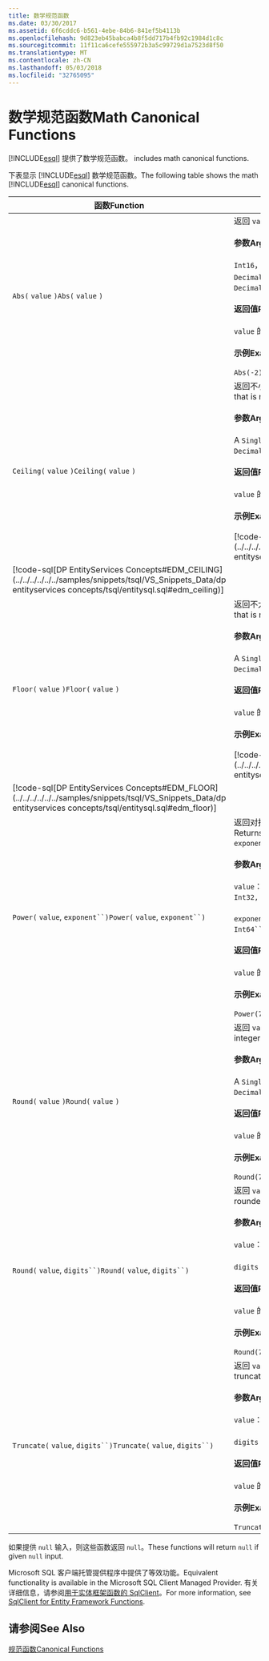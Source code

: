 ```yaml
---
title: 数学规范函数
ms.date: 03/30/2017
ms.assetid: 6f6cddc6-b561-4ebe-84b6-841ef5b4113b
ms.openlocfilehash: 9d823eb45babca4b8f5dd717b4fb92c1984d1c8c
ms.sourcegitcommit: 11f11ca6cefe555972b3a5c99729d1a7523d8f50
ms.translationtype: MT
ms.contentlocale: zh-CN
ms.lasthandoff: 05/03/2018
ms.locfileid: "32765095"
---
```

# <a name="math-canonical-functions"></a><span data-ttu-id="9c5d6-102">数学规范函数</span><span class="sxs-lookup"><span data-stu-id="9c5d6-102">Math Canonical Functions</span></span>
[!INCLUDE[esql](../../../../../../includes/esql-md.md)]<span data-ttu-id="9c5d6-103"> 提供了数学规范函数。</span><span class="sxs-lookup"><span data-stu-id="9c5d6-103"> includes math canonical functions.</span></span>  
  
 <span data-ttu-id="9c5d6-104">下表显示 [!INCLUDE[esql](../../../../../../includes/esql-md.md)] 数学规范函数。</span><span class="sxs-lookup"><span data-stu-id="9c5d6-104">The following table shows the math [!INCLUDE[esql](../../../../../../includes/esql-md.md)] canonical functions.</span></span>  
  
|<span data-ttu-id="9c5d6-105">函数</span><span class="sxs-lookup"><span data-stu-id="9c5d6-105">Function</span></span>|<span data-ttu-id="9c5d6-106">描述</span><span class="sxs-lookup"><span data-stu-id="9c5d6-106">Description</span></span>|  
|--------------|-----------------|  
|<span data-ttu-id="9c5d6-107">`Abs(` `value` `)`</span><span class="sxs-lookup"><span data-stu-id="9c5d6-107">`Abs(` `value` `)`</span></span>|<span data-ttu-id="9c5d6-108">返回 `value` 的绝对值。</span><span class="sxs-lookup"><span data-stu-id="9c5d6-108">Returns the absolute value of `value`.</span></span><br /><br /> <span data-ttu-id="9c5d6-109">**参数**</span><span class="sxs-lookup"><span data-stu-id="9c5d6-109">**Arguments**</span></span><br /><br /> <span data-ttu-id="9c5d6-110">`Int16`， `Int32`， `Int64`， `Byte`， `Single`， `Double`，和`Decimal`。</span><span class="sxs-lookup"><span data-stu-id="9c5d6-110">An `Int16`, `Int32`, `Int64`, `Byte`, `Single`, `Double`, and `Decimal`.</span></span><br /><br /> <span data-ttu-id="9c5d6-111">**返回值**</span><span class="sxs-lookup"><span data-stu-id="9c5d6-111">**Return Value**</span></span><br /><br /> <span data-ttu-id="9c5d6-112">`value` 的类型。</span><span class="sxs-lookup"><span data-stu-id="9c5d6-112">The type of `value`.</span></span><br /><br /> <span data-ttu-id="9c5d6-113">**示例**</span><span class="sxs-lookup"><span data-stu-id="9c5d6-113">**Example**</span></span><br /><br /> `Abs(-2)`|  
|<span data-ttu-id="9c5d6-114">`Ceiling(` `value` `)`</span><span class="sxs-lookup"><span data-stu-id="9c5d6-114">`Ceiling(` `value` `)`</span></span>|<span data-ttu-id="9c5d6-115">返回不小于 `value` 的最小整数。</span><span class="sxs-lookup"><span data-stu-id="9c5d6-115">Returns the smallest integer that is not less than `value`.</span></span><br /><br /> <span data-ttu-id="9c5d6-116">**参数**</span><span class="sxs-lookup"><span data-stu-id="9c5d6-116">**Arguments**</span></span><br /><br /> <span data-ttu-id="9c5d6-117">A `Single`， `Double`，和`Decimal`。</span><span class="sxs-lookup"><span data-stu-id="9c5d6-117">A `Single`, `Double`, and `Decimal`.</span></span><br /><br /> <span data-ttu-id="9c5d6-118">**返回值**</span><span class="sxs-lookup"><span data-stu-id="9c5d6-118">**Return Value**</span></span><br /><br /> <span data-ttu-id="9c5d6-119">`value` 的类型。</span><span class="sxs-lookup"><span data-stu-id="9c5d6-119">The type of `value`.</span></span><br /><br /> <span data-ttu-id="9c5d6-120">**示例**</span><span class="sxs-lookup"><span data-stu-id="9c5d6-120">**Example**</span></span><br /><br /> [!code-csharp[DP EntityServices Concepts#EDM_CEILING](../../../../../../samples/snippets/csharp/VS_Snippets_Data/dp entityservices concepts/cs/entitysql.cs#edm_ceiling)]
 [!code-sql[DP EntityServices Concepts#EDM_CEILING](../../../../../../samples/snippets/tsql/VS_Snippets_Data/dp entityservices concepts/tsql/entitysql.sql#edm_ceiling)]|  
|<span data-ttu-id="9c5d6-121">`Floor(` `value` `)`</span><span class="sxs-lookup"><span data-stu-id="9c5d6-121">`Floor(` `value` `)`</span></span>|<span data-ttu-id="9c5d6-122">返回不大于 `value` 的最大整数。</span><span class="sxs-lookup"><span data-stu-id="9c5d6-122">Returns the largest integer that is not greater than `value`.</span></span><br /><br /> <span data-ttu-id="9c5d6-123">**参数**</span><span class="sxs-lookup"><span data-stu-id="9c5d6-123">**Arguments**</span></span><br /><br /> <span data-ttu-id="9c5d6-124">A `Single`， `Double`，和`Decimal`。</span><span class="sxs-lookup"><span data-stu-id="9c5d6-124">A `Single`, `Double`, and `Decimal`.</span></span><br /><br /> <span data-ttu-id="9c5d6-125">**返回值**</span><span class="sxs-lookup"><span data-stu-id="9c5d6-125">**Return Value**</span></span><br /><br /> <span data-ttu-id="9c5d6-126">`value` 的类型。</span><span class="sxs-lookup"><span data-stu-id="9c5d6-126">The type of `value`.</span></span><br /><br /> <span data-ttu-id="9c5d6-127">**示例**</span><span class="sxs-lookup"><span data-stu-id="9c5d6-127">**Example**</span></span><br /><br /> [!code-csharp[DP EntityServices Concepts#EDM_FLOOR](../../../../../../samples/snippets/csharp/VS_Snippets_Data/dp entityservices concepts/cs/entitysql.cs#edm_floor)]
 [!code-sql[DP EntityServices Concepts#EDM_FLOOR](../../../../../../samples/snippets/tsql/VS_Snippets_Data/dp entityservices concepts/tsql/entitysql.sql#edm_floor)]|  
|<span data-ttu-id="9c5d6-128">`Power(` `value`, `exponent``)`</span><span class="sxs-lookup"><span data-stu-id="9c5d6-128">`Power(` `value`, `exponent``)`</span></span>|<span data-ttu-id="9c5d6-129">返回对指定的 `value` 求指定的 `exponent` 幂次所得的结果。</span><span class="sxs-lookup"><span data-stu-id="9c5d6-129">Returns the result of the specified `value` to the specified `exponent`.</span></span><br /><br /> <span data-ttu-id="9c5d6-130">**参数**</span><span class="sxs-lookup"><span data-stu-id="9c5d6-130">**Arguments**</span></span><br /><br /> <span data-ttu-id="9c5d6-131">`value`： 一个`Int32, Int64, Double`，或`Decimal`。</span><span class="sxs-lookup"><span data-stu-id="9c5d6-131">`value`: An `Int32, Int64, Double`, or `Decimal`.</span></span><br /><br /> <span data-ttu-id="9c5d6-132">`exponent`： 一个`Int64``, Double`，或`Decimal`。</span><span class="sxs-lookup"><span data-stu-id="9c5d6-132">`exponent`: An `Int64``, Double`, or `Decimal`.</span></span><br /><br /> <span data-ttu-id="9c5d6-133">**返回值**</span><span class="sxs-lookup"><span data-stu-id="9c5d6-133">**Return Value**</span></span><br /><br /> <span data-ttu-id="9c5d6-134">`value` 的类型。</span><span class="sxs-lookup"><span data-stu-id="9c5d6-134">The type of `value`.</span></span><br /><br /> <span data-ttu-id="9c5d6-135">**示例**</span><span class="sxs-lookup"><span data-stu-id="9c5d6-135">**Example**</span></span><br /><br /> `Power(748.58,2)`|  
|<span data-ttu-id="9c5d6-136">`Round(` `value` `)`</span><span class="sxs-lookup"><span data-stu-id="9c5d6-136">`Round(` `value` `)`</span></span>|<span data-ttu-id="9c5d6-137">返回 `value` 的整数部分，舍入到最近的整数。</span><span class="sxs-lookup"><span data-stu-id="9c5d6-137">Returns the integer portion of `value`, rounded to the nearest integer.</span></span><br /><br /> <span data-ttu-id="9c5d6-138">**参数**</span><span class="sxs-lookup"><span data-stu-id="9c5d6-138">**Arguments**</span></span><br /><br /> <span data-ttu-id="9c5d6-139">A `Single`， `Double`，和`Decimal`。</span><span class="sxs-lookup"><span data-stu-id="9c5d6-139">A `Single`, `Double`, and `Decimal`.</span></span><br /><br /> <span data-ttu-id="9c5d6-140">**返回值**</span><span class="sxs-lookup"><span data-stu-id="9c5d6-140">**Return Value**</span></span><br /><br /> <span data-ttu-id="9c5d6-141">`value` 的类型。</span><span class="sxs-lookup"><span data-stu-id="9c5d6-141">The type of `value`.</span></span><br /><br /> <span data-ttu-id="9c5d6-142">**示例**</span><span class="sxs-lookup"><span data-stu-id="9c5d6-142">**Example**</span></span><br /><br /> `Round(748.58)`|  
|<span data-ttu-id="9c5d6-143">`Round(` `value`, `digits``)`</span><span class="sxs-lookup"><span data-stu-id="9c5d6-143">`Round(` `value`, `digits``)`</span></span>|<span data-ttu-id="9c5d6-144">返回 `value`，舍入到最近的指定 `digits`。</span><span class="sxs-lookup"><span data-stu-id="9c5d6-144">Returns the `value`, rounded to the nearest specified `digits`.</span></span><br /><br /> <span data-ttu-id="9c5d6-145">**参数**</span><span class="sxs-lookup"><span data-stu-id="9c5d6-145">**Arguments**</span></span><br /><br /> <span data-ttu-id="9c5d6-146">`value`：`Double` 或 `Decimal`。</span><span class="sxs-lookup"><span data-stu-id="9c5d6-146">`value`: `Double` or `Decimal`.</span></span><br /><br /> <span data-ttu-id="9c5d6-147">`digits`：`Int16` 或 `Int32`。</span><span class="sxs-lookup"><span data-stu-id="9c5d6-147">`digits`: `Int16` or `Int32`.</span></span><br /><br /> <span data-ttu-id="9c5d6-148">**返回值**</span><span class="sxs-lookup"><span data-stu-id="9c5d6-148">**Return Value**</span></span><br /><br /> <span data-ttu-id="9c5d6-149">`value` 的类型。</span><span class="sxs-lookup"><span data-stu-id="9c5d6-149">The type of `value`.</span></span><br /><br /> <span data-ttu-id="9c5d6-150">**示例**</span><span class="sxs-lookup"><span data-stu-id="9c5d6-150">**Example**</span></span><br /><br /> `Round(748.58,1)`|  
|<span data-ttu-id="9c5d6-151">`Truncate(` `value`, `digits``)`</span><span class="sxs-lookup"><span data-stu-id="9c5d6-151">`Truncate(` `value`, `digits``)`</span></span>|<span data-ttu-id="9c5d6-152">返回 `value`，截断至最近的指定 `digits`。</span><span class="sxs-lookup"><span data-stu-id="9c5d6-152">Returns the `value`, truncated to the nearest specified `digits`.</span></span><br /><br /> <span data-ttu-id="9c5d6-153">**参数**</span><span class="sxs-lookup"><span data-stu-id="9c5d6-153">**Arguments**</span></span><br /><br /> <span data-ttu-id="9c5d6-154">`value`：`Double` 或 `Decimal`。</span><span class="sxs-lookup"><span data-stu-id="9c5d6-154">`value`: `Double` or `Decimal`.</span></span><br /><br /> <span data-ttu-id="9c5d6-155">`digits`：`Int16` 或 `Int32`。</span><span class="sxs-lookup"><span data-stu-id="9c5d6-155">`digits`: `Int16` or `Int32`.</span></span><br /><br /> <span data-ttu-id="9c5d6-156">**返回值**</span><span class="sxs-lookup"><span data-stu-id="9c5d6-156">**Return Value**</span></span><br /><br /> <span data-ttu-id="9c5d6-157">`value` 的类型。</span><span class="sxs-lookup"><span data-stu-id="9c5d6-157">The type of `value`.</span></span><br /><br /> <span data-ttu-id="9c5d6-158">**示例**</span><span class="sxs-lookup"><span data-stu-id="9c5d6-158">**Example**</span></span><br /><br /> `Truncate(748.58,1)`|  
  
 <span data-ttu-id="9c5d6-159">如果提供 `null` 输入，则这些函数返回 `null`。</span><span class="sxs-lookup"><span data-stu-id="9c5d6-159">These functions will return `null` if given `null` input.</span></span>  
  
 <span data-ttu-id="9c5d6-160">Microsoft SQL 客户端托管提供程序中提供了等效功能。</span><span class="sxs-lookup"><span data-stu-id="9c5d6-160">Equivalent functionality is available in the Microsoft SQL Client Managed Provider.</span></span> <span data-ttu-id="9c5d6-161">有关详细信息，请参阅[用于实体框架函数的 SqlClient](../../../../../../docs/framework/data/adonet/ef/sqlclient-for-ef-functions.md)。</span><span class="sxs-lookup"><span data-stu-id="9c5d6-161">For more information, see [SqlClient for Entity Framework Functions](../../../../../../docs/framework/data/adonet/ef/sqlclient-for-ef-functions.md).</span></span>  
  
## <a name="see-also"></a><span data-ttu-id="9c5d6-162">请参阅</span><span class="sxs-lookup"><span data-stu-id="9c5d6-162">See Also</span></span>  
 [<span data-ttu-id="9c5d6-163">规范函数</span><span class="sxs-lookup"><span data-stu-id="9c5d6-163">Canonical Functions</span></span>](../../../../../../docs/framework/data/adonet/ef/language-reference/canonical-functions.md)
